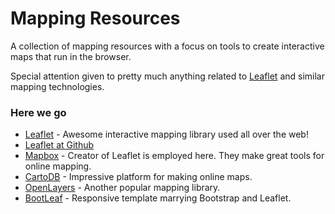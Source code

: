 # Mapping Resources
A collection of mapping resources with a focus on tools to create interactive maps that run in the browser.

Special attention given to pretty much anything related to [Leaflet](http://www.leafletjs.com) and similar mapping technologies.

### Here we go

* [Leaflet](http://www.leafletjs.com) - Awesome interactive mapping library used all over the web!
* [Leaflet at Github](https://github.com/Leaflet/Leaflet)
* [Mapbox](http://www.mapbox.com) - Creator of Leaflet is employed here. They make great tools for online mapping.
* [CartoDB](http://www.cartodb.com) - Impressive platform for making online maps.
* [OpenLayers](http://openlayers.org) - Another popular mapping library.
* [BootLeaf](https://github.com/bmcbride/bootleaf) - Responsive template marrying Bootstrap and Leaflet.
